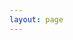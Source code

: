 ```yaml
---
layout: page
---
```


<script setup>
import {
  VPTeamPage,
  VPTeamPageTitle,
  VPTeamMembers
} from 'vitepress/theme'

const members = [
  {
    avatar: 'https://pic1.zhimg.com/v2-b4251de7d2499e942c7ebf447a90d2eb_xll.jpg?source=32738c0c',
    name: 'LSTM-Kirigaya (锦恢)',
    title: 'Creator & Developer',
    links: [
      { icon: 'github', link: 'https://github.com/LSTM-Kirigaya' },
      { icon: 'zhihu', link: 'https://www.zhihu.com/people/can-meng-zhong-de-che-xian' }
    ]
  },
  {
    avatar: 'https://avatars.githubusercontent.com/u/55867654?v=4',
    name: 'li1553770945 (Li Yaning)',
    title: 'Creator & Developer',
    links: [
      { icon: 'github', link: 'https://github.com/li1553770945' },
    ]
  },
    {
    avatar: 'https://avatars.githubusercontent.com/u/8943691?v=4',
    name: 'appli456',
    title: 'Developer',
    links: [
      { icon: 'github', link: 'https://github.com/appli456' },
    ]
  },
    {
    avatar: 'https://avatars.githubusercontent.com/u/115577936?v=4',
    name: 'AmeSoraQwQ (AmeZora)',
    title: 'Creator & Operation',
    links: [
      { icon: 'github', link: 'https://github.com/AmeSoraQwQ' },
    ]
  },
]
</script>

<VPTeamPage>
  <VPTeamPageTitle>
    <template #title>
      OpenMCP 贡献者列表
    </template>
    <template #lead>
      OpenMCP 是一个非盈利的开源项目，它由对编程和AI技术热爱的开发者共同开发。我们欢迎任何有兴趣参与的开发者加入我们的项目中，一起努力提高AI技术的应用水平。
    </template>
  </VPTeamPageTitle>
  <VPTeamMembers :members />
</VPTeamPage>